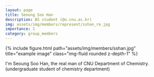 ```yaml
---
layout: page
title: Seoung Soo Han
description: BS student (@o.cnu.ac.kr)
img: assets/img/members/represent/sshan_re.jpg
importance: 1
category: group_members
---
```



<div class="row">
    <div class="col-sm mt-3 mt-md-0">
        {% include figure.html path="assets/img/members/sshan.jpg" title="example image" class="img-fluid rounded z-depth-1" %}
    </div>
</div>

I'm Seoung Soo Han, the real man of CNU Department of Chemistry. (undergraduate student of chemistry department)
